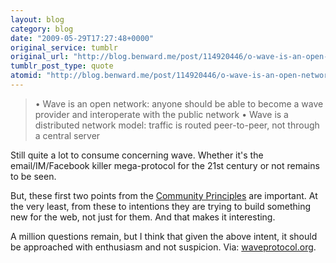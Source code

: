 ```yaml
---
layout: blog
category: blog
date: "2009-05-29T17:27:48+0000"
original_service: tumblr
original_url: "http://blog.benward.me/post/114920446/o-wave-is-an-open-network-anyone-should-be-able"
tumblr_post_type: quote
atomid: "http://blog.benward.me/post/114920446/o-wave-is-an-open-network-anyone-should-be-able"
---
```

> • Wave is an open network: anyone should be able to become a wave provider and interoperate with the public network
> • Wave is a distributed network model: traffic is routed peer-to-peer, not through a central server

Still quite a lot to consume concerning wave. Whether it's the email/IM/Facebook killer mega-protocol for the 21st century or not remains to be seen. 

But, these first two points from the <a href="http://www.waveprotocol.org/wave-community-principles">Community Principles‎</a> are important. At the very least, from these to intentions they are trying to build something new for the web, not just for them. And that makes it interesting.

A million questions remain, but I think that given the above intent, it should be approached with enthusiasm and not suspicion.
Via: [waveprotocol.org](http://www.waveprotocol.org/wave-community-principles).